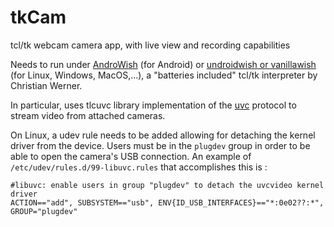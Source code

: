 # tkCam

tcl/tk webcam camera app, with live view and recording capabilities

Needs to run under [AndroWish](https://www.androwish.org/) (for Android) or [undroidwish or vanillawish](https://www.androwish.org/home/wiki?name=undroidwish) (for Linux, Windows, MacOS,...), a "batteries included" tcl/tk interpreter by Christian Werner. 

In particular, uses tlcuvc library implementation of the [uvc](https://www.androwish.org/home/wiki?name=uvc) protocol to stream video from attached cameras.

On Linux, a udev rule needs to be added allowing for detaching the kernel driver from the device. Users must be in the `plugdev` group in order to be able to open the camera's USB connection. An example of `/etc/udev/rules.d/99-libuvc.rules` that accomplishes this is :
```
#libuvc: enable users in group "plugdev" to detach the uvcvideo kernel driver
ACTION=="add", SUBSYSTEM=="usb", ENV{ID_USB_INTERFACES}=="*:0e02??:*", GROUP="plugdev"
```
